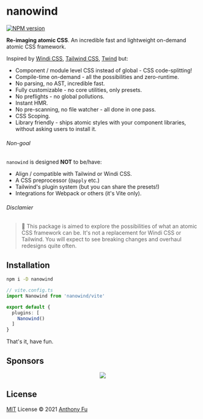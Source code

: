 # nanowind

[![NPM version](https://img.shields.io/npm/v/nanowind?color=a1b858&label=)](https://www.npmjs.com/package/nanowind)

**Re-imaging atomic CSS**. An incredible fast and lightweight on-demand atomic CSS framework.

Inspired by [Windi CSS](http://windicss.org/), [Tailwind CSS](https://tailwindcss.com/), [Twind](https://github.com/tw-in-js/twind) but:

- Component / module level CSS instead of global - CSS code-splitting!
- Compile-time on-demand - all the possibilities and zero-runtime. 
- No parsing, no AST, incredible fast.
- Fully customizable - no core utilities, only presets.
- No preflights - no global pollutions.
- Instant HMR.
- No pre-scanning, no file watcher - all done in one pass.
- CSS Scoping.
- Library friendly - ships atomic styles with your component libraries, without asking users to install it.

###### Non-goal

`nanowind` is designed **NOT** to be/have:

- Align / compatible with Tailwind or Windi CSS.
- A CSS preprocessor (`@apply` etc.)
- Tailwind's plugin system (but you can share the presets!)
- Integrations for Webpack or others (it's Vite only).

###### Disclamier

> 🧪 This package is aimed to explore the possibilities of what an atomic CSS framework can be. It's not a replacement for Windi CSS or Tailwind. You will expect to see breaking changes and overhaul redesigns quite often.

## Installation

```bash
npm i -D nanowind
```

```ts
// vite.config.ts
import Nanowind from 'nanowind/vite'

export default {
  plugins: [
    Nanowind()
  ]
}
```

That's it, have fun.

## Sponsors

<p align="center">
  <a href="https://cdn.jsdelivr.net/gh/antfu/static/sponsors.svg">
    <img src='https://cdn.jsdelivr.net/gh/antfu/static/sponsors.svg'/>
  </a>
</p>

## License

[MIT](./LICENSE) License © 2021 [Anthony Fu](https://github.com/antfu)
